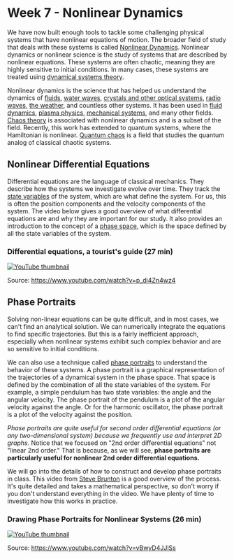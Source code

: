 # Week 7 - Nonlinear Dynamics

We have now built enough tools to tackle some challenging physical systems that have nonlinear equations of motion. The broader field of study that deals with these systems is called [Nonlinear Dynamics](https://en.wikipedia.org/wiki/Nonlinear_system). Nonlinear dynamics or nonlinear science is the study of systems that are described by nonlinear equations. These systems are often chaotic, meaning they are highly sensitive to initial conditions. In many cases, these systems are treated using [dynamical systems theory](https://en.wikipedia.org/wiki/Dynamical_system).

Nonlinear dynamics is the science that has helped us understand the dynamics of [fluids](https://en.wikipedia.org/wiki/Navier%E2%80%93Stokes_equations), [water waves](https://en.wikipedia.org/wiki/Kadomtsev%E2%80%93Petviashvili_equation), [crystals and other optical systems](https://en.wikipedia.org/wiki/Nonlinear_optics), [radio waves](https://en.wikipedia.org/wiki/Li%C3%A9nard_equation), [the weather](https://en.wikipedia.org/wiki/Numerical_weather_prediction), and countless other systems. It has been used in [fluid dynamics](https://en.wikipedia.org/wiki/Turbulence), [plasma physics](https://en.wikipedia.org/wiki/Plasma_modeling), [mechanical systems](https://en.wikipedia.org/wiki/Double_pendulum), and many other fields. [Chaos theory](https://en.wikipedia.org/wiki/Chaos_theory) is associated with nonlinear dynamics and is a subset of the field. Recently, this work has extended to quantum systems, where the Hamiltonian is nonlinear. [Quantum chaos](https://en.wikipedia.org/wiki/Quantum_chaos) is a field that studies the quantum analog of classical chaotic systems.

## Nonlinear Differential Equations 

Differential equations are the language of classical mechanics. They describe how the systems we investigate evolve over time. They track the [state variables](https://en.wikipedia.org/wiki/State_variable) of the system, which are what define the system. For us, this is often the position components and the velocity components of the system. The video below gives a good overview of what differential equations are and why they are important for our study. It also provides an introduction to the concept of a [phase space](https://en.wikipedia.org/wiki/Phase_space), which is the space defined by all the state variables of the system.

### Differential equations, a tourist's guide (27 min)

[![YouTube thumbnail](https://img.youtube.com/vi/p_di4Zn4wz4/hqdefault.jpg)](https://www.youtube.com/watch?v=p_di4Zn4wz4)

Source: <https://www.youtube.com/watch?v=p_di4Zn4wz4>

## Phase Portraits

Solving non-linear equations can be quite difficult, and in most cases, we can't find an analytical solution. We can numerically integrate the equations to find specific trajectories. But this is a fairly inefficient approach, especially when nonlinear systems exhibit such complex behavior and are so sensitive to initial conditions. 

We can also use a technique called [phase portraits](https://en.wikipedia.org/wiki/Phase_portrait) to understand the behavior of these systems. A phase portrait is a graphical representation of the trajectories of a dynamical system in the phase space. That space is defined by the combination of all the state variables of the system. For example, a simple pendulum has two state variables: the angle and the angular velocity. The phase portrait of the pendulum is a plot of the angular velocity against the angle. Or for the harmonic oscillator, the phase portrait is a plot of the velocity against the position.

*Phase portraits are quite useful for second order differential equations (or any two-dimensional system) because we frequently use and interpret 2D graphs.* Notice that we focused on "2nd order differential equations" not "linear 2nd order." That is because, as we will see, **phase portraits are particularly useful for nonlinear 2nd order differential equations.**

We will go into the details of how to construct and develop phase portraits in class. This video from [Steve Brunton](https://www.me.washington.edu/facultyfinder/steve-brunton) is a good overview of the process. It's quite detailed and takes a mathematical perspective, so don't worry if you don't understand everything in the video. We have plenty of time to investigate how this works in practice.

### Drawing Phase Portraits for Nonlinear Systems (26 min)

[![YouTube thumbnail](https://img.youtube.com/vi/vBwyD4JJlSs/hqdefault.jpg)](https://www.youtube.com/watch?v=vBwyD4JJlSs)

Source: <https://www.youtube.com/watch?v=vBwyD4JJlSs>


